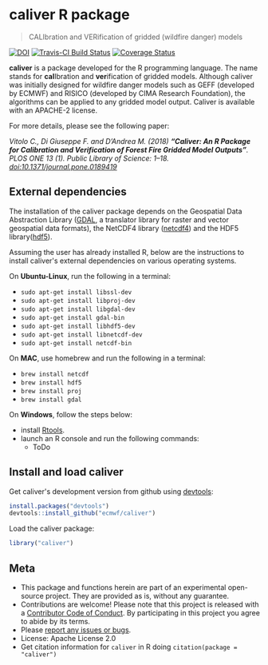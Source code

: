# caliver R package

> CALIbration and VERification of gridded (wildfire danger) models

[![DOI](https://zenodo.org/badge/DOI/10.5281/zenodo.376613.svg)](https://doi.org/10.5281/zenodo.376613)
[![Travis-CI Build Status](https://travis-ci.org/ecmwf/caliver.svg?branch=master)](https://travis-ci.org/ecmwf/caliver)
[![Coverage Status](https://codecov.io/gh/ecmwf/caliver/master.svg)](https://codecov.io/github/ecmwf/caliver?branch=master)

**caliver** is a package developed for the R programming language. The name stands for **cal**Ibration and **ver**ification of gridded models. Although caliver was initially designed for wildfire danger models such as GEFF (developed by ECMWF) and RISICO (developed by CIMA Research Foundation), the algorithms can be applied to any gridded model output. Caliver is available with an APACHE-2 license.

For more details, please see the following paper:

*Vitolo C., Di Giuseppe F. and D’Andrea M. (2018) **“Caliver: An R Package for Calibration and Verification of Forest Fire Gridded Model Outputs”**. PLOS ONE 13 (1). Public Library of Science: 1–18. [doi:10.1371/journal.pone.0189419](doi:10.1371/journal.pone.0189419)*

## External dependencies
The installation of the caliver package depends on the Geospatial Data Abstraction Library ([GDAL](http://www.gdal.org/), a translator library for raster and vector geospatial data formats), the NetCDF4 library ([netcdf4](http://www.unidata.ucar.edu/software/netcdf/)) and the HDF5 library([hdf5](https://www.hdfgroup.org/solutions/hdf5/)).

Assuming the user has already installed R, below are the instructions to install caliver's external dependencies on various operating systems.

On **Ubuntu-Linux**, run the following in a terminal:

* `sudo apt-get install libssl-dev`
* `sudo apt-get install libproj-dev`
* `sudo apt-get install libgdal-dev`
* `sudo apt-get install gdal-bin`
* `sudo apt-get install libhdf5-dev`
* `sudo apt-get install libnetcdf-dev`
* `sudo apt-get install netcdf-bin`

On **MAC**, use homebrew and run the following in a terminal:

* `brew install netcdf`
* `brew install hdf5`
* `brew install proj`
* `brew install gdal`

On **Windows**, follow the steps below:

  * install [Rtools](https://cran.r-project.org/bin/windows/Rtools/).
  * launch an R console and run the following commands:
    - ToDo

## Install and load caliver

Get caliver's development version from github using [devtools](https://github.com/hadley/devtools):

``` r
install.packages("devtools")
devtools::install_github("ecmwf/caliver")
```

Load the caliver package:

``` r
library("caliver")
```

Meta
----

- This package and functions herein are part of an experimental open-source project. They are provided as is, without any guarantee.
- Contributions are welcome! Please note that this project is released with a [Contributor Code of Conduct](CONDUCT.md). By participating in this project you agree to abide by its terms.
- Please [report any issues or bugs](https://github.com/ecmwf/caliver/issues).
- License: Apache License 2.0
- Get citation information for `caliver` in R doing `citation(package = "caliver")`
